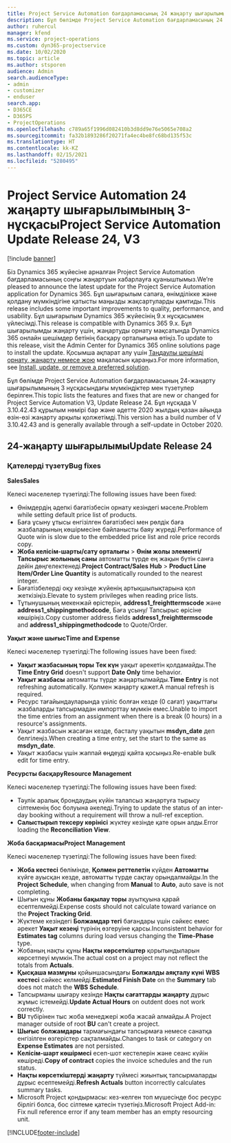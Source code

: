 ```yaml
---
title: Project Service Automation бағдарламасының 24 жаңарту шығарылымы 3-нұсқасындағы жаңалықтар немесе өзгерістер
description: Бұл бөлімде Project Service Automation бағдарламасының 24 жаңарту шығарылымының 3 нұсқасындағы қолжетімді мүмкіндіктер мен түзетулер берілген.
author: ruhercul
manager: kfend
ms.service: project-operations
ms.custom: dyn365-projectservice
ms.date: 10/02/2020
ms.topic: article
ms.author: stsporen
audience: Admin
search.audienceType:
- admin
- customizer
- enduser
search.app:
- D365CE
- D365PS
- ProjectOperations
ms.openlocfilehash: c789a65f1996d082410b3d8dd9e76e5065e708a2
ms.sourcegitcommit: fa32b1893286f20271fa4ec4be8fc68bd135f53c
ms.translationtype: HT
ms.contentlocale: kk-KZ
ms.lasthandoff: 02/15/2021
ms.locfileid: "5280495"
---
```

# <a name="project-service-automation-update-release-24-v3"></a><span data-ttu-id="f4a40-103">Project Service Automation 24 жаңарту шығарылымының 3-нұсқасы</span><span class="sxs-lookup"><span data-stu-id="f4a40-103">Project Service Automation Update Release 24, V3</span></span>

[!include [banner](../includes/psa-now-project-operations.md)]

<span data-ttu-id="f4a40-104">Біз Dynamics 365 жүйесіне арналған Project Service Automation бағдарламасының соңғы жаңартуын хабарлауға қуаныштымыз.</span><span class="sxs-lookup"><span data-stu-id="f4a40-104">We’re pleased to announce the latest update for the Project Service Automation application for Dynamics 365.</span></span> <span data-ttu-id="f4a40-105">Бұл шығарылым сапаға, өнімділікке және қолдану мүмкіндігіне қатысты маңызды жақсартуларды қамтиды.</span><span class="sxs-lookup"><span data-stu-id="f4a40-105">This release includes some important improvements to quality, performance, and usability.</span></span> <span data-ttu-id="f4a40-106">Бұл шығарылым Dynamics 365 жүйесінің 9.x нұсқасымен үйлесімді.</span><span class="sxs-lookup"><span data-stu-id="f4a40-106">This release is compatible with Dynamics 365 9.x.</span></span> <span data-ttu-id="f4a40-107">Бұл шығарылымды жаңарту үшін, жаңартуды орнату мақсатында Dynamics 365 онлайн шешімдер бетінің басқару орталығына өтіңіз.</span><span class="sxs-lookup"><span data-stu-id="f4a40-107">To update to this release, visit the Admin Center for Dynamics 365 online solutions page to install the update.</span></span> <span data-ttu-id="f4a40-108">Қосымша ақпарат алу үшін [Таңдаулы шешімді орнату, жаңарту немесе жою](https://docs.microsoft.com/power-platform/admin/install-remove-preferred-solution) мақаласын қараңыз.</span><span class="sxs-lookup"><span data-stu-id="f4a40-108">For more information, see [Install, update, or remove a preferred solution](https://docs.microsoft.com/power-platform/admin/install-remove-preferred-solution).</span></span>

<span data-ttu-id="f4a40-109">Бұл бөлімде Project Service Automation бағдарламасының 24-жаңарту шығарылымының 3 нұсқасындағы мүмкіндіктер мен түзетулер берілген.</span><span class="sxs-lookup"><span data-stu-id="f4a40-109">This topic lists the features and fixes that are new or changed for Project Service Automation V3, Update Release 24.</span></span> <span data-ttu-id="f4a40-110">Бұл нұсқада V 3.10.42.43 құрылым нөмірі бар және әдетте 2020 жылдың қазан айында өзін-өзі жаңарту арқылы қолжетімді.</span><span class="sxs-lookup"><span data-stu-id="f4a40-110">This version has a build number of V 3.10.42.43 and is generally available through a self-update in October 2020.</span></span>

## <a name="update-release-24"></a><span data-ttu-id="f4a40-111">24-жаңарту шығарылымы</span><span class="sxs-lookup"><span data-stu-id="f4a40-111">Update Release 24</span></span>

### <a name="bug-fixes"></a><span data-ttu-id="f4a40-112">Қателерді түзету</span><span class="sxs-lookup"><span data-stu-id="f4a40-112">Bug fixes</span></span>

<span data-ttu-id="f4a40-113">**Sales**</span><span class="sxs-lookup"><span data-stu-id="f4a40-113">**Sales**</span></span>

<span data-ttu-id="f4a40-114">Келесі мәселелер түзетілді:</span><span class="sxs-lookup"><span data-stu-id="f4a40-114">The following issues have been fixed:</span></span>

- <span data-ttu-id="f4a40-115">Өнімдердің әдепкі бағатізбесін орнату кезіндегі мәселе.</span><span class="sxs-lookup"><span data-stu-id="f4a40-115">Problem while setting default price list of products.</span></span>
- <span data-ttu-id="f4a40-116">Баға ұсыну ұтысы енгізілген бағатізбесі мен рөлдік баға жазбаларының көшірмесіне байланысты баяу жүреді.</span><span class="sxs-lookup"><span data-stu-id="f4a40-116">Performance of Quote win is slow due to the embedded price list and role price records copy.</span></span>
- <span data-ttu-id="f4a40-117">**Жоба келісім-шарты/сату орталығы** > **Өнім жолы элементі/Тапсырыс жолының саны** автоматты түрде ең жақын бүтін санға дейін дөңгелектенеді.</span><span class="sxs-lookup"><span data-stu-id="f4a40-117">**Project Contract/Sales Hub** > **Product Line Item/Order Line Quantity** is automatically rounded to the nearest integer.</span></span>
- <span data-ttu-id="f4a40-118">Бағатізбелерді оқу кезінде жүйенің артықшылықтарына қол жеткізіңіз.</span><span class="sxs-lookup"><span data-stu-id="f4a40-118">Elevate to system privileges when reading price lists.</span></span>
- <span data-ttu-id="f4a40-119">Тұтынушының мекенжай өрістерін, **address1_freighttermscode** және **address1_shippingmethodcode**, Баға ұсыну/ Тапсырыс өрісіне көшіріңіз.</span><span class="sxs-lookup"><span data-stu-id="f4a40-119">Copy customer address fields **address1_freighttermscode** and **address1_shippingmethodcode** to Quote/Order.</span></span> 


<span data-ttu-id="f4a40-120">**Уақыт және шығыс**</span><span class="sxs-lookup"><span data-stu-id="f4a40-120">**Time and Expense**</span></span>

<span data-ttu-id="f4a40-121">Келесі мәселелер түзетілді:</span><span class="sxs-lookup"><span data-stu-id="f4a40-121">The following issues have been fixed:</span></span>

- <span data-ttu-id="f4a40-122">**Уақыт жазбасының торы** **Тек күн** уақыт әрекетін қолдамайды.</span><span class="sxs-lookup"><span data-stu-id="f4a40-122">The **Time Entry Grid** doesn't support **Date Only** time behavior.</span></span>
- <span data-ttu-id="f4a40-123">**Уақыт жазбасы** автоматты түрде жаңартылмайды.</span><span class="sxs-lookup"><span data-stu-id="f4a40-123">**Time Entry** is not refreshing automatically.</span></span> <span data-ttu-id="f4a40-124">Қолмен жаңарту қажет.</span><span class="sxs-lookup"><span data-stu-id="f4a40-124">A manual refresh is required.</span></span>
- <span data-ttu-id="f4a40-125">Ресурс тағайындауларында үзіліс болған кезде (0 сағат) уақыттағы жазбаларды тапсырмадан импорттау мүмкін емес.</span><span class="sxs-lookup"><span data-stu-id="f4a40-125">Unable to import the time entries from an assignment when there is a break (0 hours) in a resource's assignments.</span></span>
- <span data-ttu-id="f4a40-126">Уақыт жазбасын жасаған кезде, басталу уақытын **msdyn_date** деп белгілеңіз.</span><span class="sxs-lookup"><span data-stu-id="f4a40-126">When creating a time entry, set the start to the same as **msdyn_date**.</span></span>
- <span data-ttu-id="f4a40-127">Уақыт жазбасы үшін жаппай өңдеуді қайта қосыңыз.</span><span class="sxs-lookup"><span data-stu-id="f4a40-127">Re-enable bulk edit for time entry.</span></span>

<span data-ttu-id="f4a40-128">**Ресурсты басқару**</span><span class="sxs-lookup"><span data-stu-id="f4a40-128">**Resource Management**</span></span>

<span data-ttu-id="f4a40-129">Келесі мәселелер түзетілді:</span><span class="sxs-lookup"><span data-stu-id="f4a40-129">The following issues have been fixed:</span></span>

- <span data-ttu-id="f4a40-130">Тәулік аралық брондаудың күйін талапсыз жаңартуға тырысу сілтеменің бос болуына әкеледі.</span><span class="sxs-lookup"><span data-stu-id="f4a40-130">Trying to update the status of an inter-day booking without a requirement will throw a null-ref exception.</span></span>
- <span data-ttu-id="f4a40-131">**Салыстырып тексеру көрінісі** жүктеу кезінде қате орын алды.</span><span class="sxs-lookup"><span data-stu-id="f4a40-131">Error loading the **Reconciliation View**.</span></span>


<span data-ttu-id="f4a40-132">**Жоба басқармасы**</span><span class="sxs-lookup"><span data-stu-id="f4a40-132">**Project Management**</span></span>

<span data-ttu-id="f4a40-133">Келесі мәселелер түзетілді:</span><span class="sxs-lookup"><span data-stu-id="f4a40-133">The following issues have been fixed:</span></span>

- <span data-ttu-id="f4a40-134">**Жоба кестесі** бөлімінде, **Қолмен реттелетін** күйден **Автоматты** күйге ауысқан кезде, автоматты түрде сақтау орындалмайды.</span><span class="sxs-lookup"><span data-stu-id="f4a40-134">In the **Project Schedule**, when changing from **Manual** to **Auto**, auto save is not completing.</span></span>
- <span data-ttu-id="f4a40-135">Шығын құны **Жобаны бақылау торы** ауытқуына қарай есептелмейді.</span><span class="sxs-lookup"><span data-stu-id="f4a40-135">Expense costs should not calculate toward variance on the **Project Tracking Grid**.</span></span>
- <span data-ttu-id="f4a40-136">Жүктеме кезіндегі **Болжамдар тегі** бағандары үшін сәйкес емес әрекет **Уақыт кезеңі** түрінің өзгеруіне қарсы.</span><span class="sxs-lookup"><span data-stu-id="f4a40-136">Inconsistent behavior for **Estimates tag** columns during load versus changing the **Time-Phase** type.</span></span>
- <span data-ttu-id="f4a40-137">Жобаның нақты құны **Нақты көрсеткіштер** қорытындыларын көрсетпеуі мүмкін.</span><span class="sxs-lookup"><span data-stu-id="f4a40-137">The actual cost on a project may not reflect the totals from **Actuals**.</span></span>
- <span data-ttu-id="f4a40-138">**Қысқаша мазмұны** қойыншасындағы **Болжалды аяқталу күні** **WBS кестесі** сәйкес келмейді.</span><span class="sxs-lookup"><span data-stu-id="f4a40-138">**Estimated Finish Date** on the **Summary** tab does not match the **WBS Schedule**.</span></span>
- <span data-ttu-id="f4a40-139">Тапсырманы шығару кезінде **Нақты сағаттарды жаңарту** дұрыс жұмыс істемейді.</span><span class="sxs-lookup"><span data-stu-id="f4a40-139">**Update Actual Hours** on outdent does not work correctly.</span></span>
- <span data-ttu-id="f4a40-140">**BU** түбірінен тыс жоба менеджері жоба жасай алмайды.</span><span class="sxs-lookup"><span data-stu-id="f4a40-140">A Project manager outside of root **BU** can't create a project.</span></span>
- <span data-ttu-id="f4a40-141">**Шығыс болжамдары** тармағындағы тапсырмаға немесе санатқа енгізілген өзгерістер сақталмайды.</span><span class="sxs-lookup"><span data-stu-id="f4a40-141">Changes to task or category on **Expense Estimates** are not persisted.</span></span>
- <span data-ttu-id="f4a40-142">**Келісім-шарт көшірмесі** есеп-шот кестелерін және сеанс күйін көшіреді.</span><span class="sxs-lookup"><span data-stu-id="f4a40-142">**Copy of contract** copies the invoice schedules and the run status.</span></span>
- <span data-ttu-id="f4a40-143">**Нақты көрсеткіштерді жаңарту** түймесі жиынтық тапсырмаларды дұрыс есептемейді.</span><span class="sxs-lookup"><span data-stu-id="f4a40-143">**Refresh Actuals** button incorrectly calculates summary tasks.</span></span>
- <span data-ttu-id="f4a40-144">Microsoft Project қондырмасы: кез-келген топ мүшесінде бос ресурс бірлігі болса, бос сілтеме қатесін түзетіңіз.</span><span class="sxs-lookup"><span data-stu-id="f4a40-144">Microsoft Project Add-in: Fix null reference error if any team member has an empty resourcing unit.</span></span>



[!INCLUDE[footer-include](../includes/footer-banner.md)]